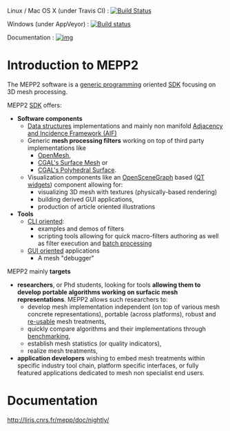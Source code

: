Linux / Mac OS X (under Travis CI) : [![Build Status](https://travis-ci.org/MEPP-team/MEPP2.svg?branch=master)](https://travis-ci.org/MEPP-team/MEPP2)

Windows (under AppVeyor) : [![Build status](https://ci.appveyor.com/api/projects/status/wrlfantide2fwcpj/branch/master?svg=true)](https://ci.appveyor.com/project/MEPPteam/mepp2)

Documentation : [![img](https://img.shields.io/badge/Documentation-nightly-brightgreen.svg)](http://liris.cnrs.fr/mepp/doc/nightly/)

# Introduction to MEPP2
The MEPP2 software is a [generic programming](https://en.wikipedia.org/wiki/Generic_programming) oriented [SDK](https://en.wikipedia.org/wiki/Software_development_kit) focusing on 3D mesh processing.

MEPP2 [SDK](https://en.wikipedia.org/wiki/Software_development_kit) offers:
 * **Software components**
   * [Data structures](https://en.wikipedia.org/wiki/Data_structure) implementations and mainly non manifold [Adjacency and Incidence Framework (AIF)](http://Fldc.usb.ve/~vtheok/papers/tesis/A_data_structure_for_eficient_and_fast_management_of_multire.pdf)
   * Generic **mesh processing filters** working on top of third party implementations like
     * [OpenMesh](http://www.openmesh.org/),
     * [CGAL's Surface Mesh](http://doc.cgal.org/latest/Surface_mesh/index.html) or
     * [CGAL's Polyhedral Surface](http://doc.cgal.org/latest/Polyhedron/index.html).
   * Visualization components like an [OpenSceneGraph](http://www.openscenegraph.org/) based ([QT widgets](http://doc.qt.io/qt-5/qtwidgets-index.html)) component allowing for:
     * visualizing 3D mesh with textures (physically-based rendering)
     * building derived GUI applications,
     * production of article oriented illustrations
 * **Tools**
   * [CLI oriented](https://en.wikipedia.org/wiki/Command-line_interface):
     * examples and demos of filters
     * scripting tools allowing for quick macro-filters authoring as well as filter execution and [batch processing](https://en.wikipedia.org/wiki/Batch_processing)
   * [GUI oriented](https://en.wikipedia.org/wiki/Graphical_user_interface) applications
     * A mesh "debugger"

MEPP2 mainly **targets** 
 * **researchers**, or Phd students, looking for tools **allowing them to develop portable algorithms working on surfacic mesh representations**. MEPP2 allows such researchers to:
   * develop mesh implementation independent (on top of various mesh concrete representations), portable (across platforms), robust and [re-usable](https://en.wikipedia.org/wiki/Code_reuse) mesh treatments,
   * quickly compare algorithms and their implementations through [benchmarking](https://en.wikipedia.org/wiki/Benchmarking),
   * establish mesh statistics (or quality indicators),
   * realize mesh treatments,
 * **application developers** wishing to embed mesh treatments within specific industry tool chain, platform specific interfaces, or fully featured applications dedicated to mesh non specialist end users.

# Documentation
http://liris.cnrs.fr/mepp/doc/nightly/
